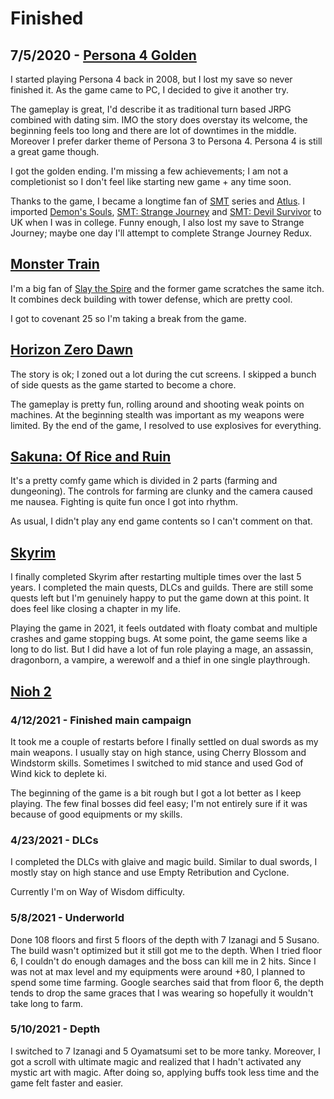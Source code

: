 # Finished

## 7/5/2020 - [Persona 4 Golden](https://store.steampowered.com/app/1113000/Persona_4_Golden/)

I started playing Persona 4 back in 2008, but I lost my save so never finished it. 
As the game came to PC, I decided to give it another try.

The gameplay is great, I'd describe it as traditional turn based JRPG combined with dating sim.
IMO the story does overstay its welcome, the beginning feels too long and there are lot of downtimes in the middle.
Moreover I prefer darker theme of Persona 3 to Persona 4.
Persona 4 is still a great game though.

I got the golden ending.
I'm missing a few achievements; I am not a completionist so I don't feel like starting new game + any time soon.

Thanks to the game, I became a longtime fan of [SMT](https://en.wikipedia.org/wiki/Shin_Megami_Tensei) series and [Atlus](https://en.wikipedia.org/wiki/Atlus). I imported [Demon's Souls](https://en.wikipedia.org/wiki/Demon%27s_Souls), [SMT: Strange Journey](https://en.wikipedia.org/wiki/Shin_Megami_Tensei:_Strange_Journey) and [SMT: Devil Survivor](https://en.wikipedia.org/wiki/Shin_Megami_Tensei:_Devil_Survivor) to UK when I was in college. Funny enough, I also lost my save to Strange Journey; maybe one day I'll attempt to complete Strange Journey Redux.

## [Monster Train](https://store.steampowered.com/app/1102190/Monster_Train/)

I'm a big fan of [Slay the Spire](https://store.steampowered.com/app/646570/Slay_the_Spire/) and the former game scratches the same itch. 
It combines deck building with tower defense, which are pretty cool.

I got to covenant 25 so I'm taking a break from the game.

## [Horizon Zero Dawn](https://store.steampowered.com/app/1151640/Horizon_Zero_Dawn_Complete_Edition/)

The story is ok; I zoned out a lot during the cut screens.
I skipped a bunch of side quests as the game started to become a chore.

The gameplay is pretty fun, rolling around and shooting weak points on machines.
At the beginning stealth was important as my weapons were limited.
By the end of the game, I resolved to use explosives for everything.

## [Sakuna: Of Rice and Ruin](https://store.steampowered.com/app/1356670/Sakuna_Of_Rice_and_Ruin/)

It's a pretty comfy game which is divided in 2 parts (farming and dungeoning). 
The controls for farming are clunky and the camera caused me nausea. 
Fighting is quite fun once I got into rhythm.

As usual, I didn't play any end game contents so I can't comment on that.
 
## [Skyrim](https://store.steampowered.com/app/489830/The_Elder_Scrolls_V_Skyrim_Special_Edition/)

I finally completed Skyrim after restarting multiple times over the last 5 years. 
I completed the main quests, DLCs and guilds.
There are still some quests left but I'm genuinely happy to put the game down at this point.
It does feel like closing a chapter in my life.

Playing the game in 2021, it feels outdated with floaty combat and multiple crashes and game stopping bugs.
At some point, the game seems like a long to do list.
But I did have a lot of fun role playing a mage, an assassin, dragonborn, a vampire, a werewolf and a thief in one single playthrough.

## [Nioh 2](https://store.steampowered.com/app/1325200/Nioh_2__The_Complete_Edition/)

### 4/12/2021 - Finished main campaign

It took me a couple of restarts before I finally settled on dual swords as my main weapons.
I usually stay on high stance, using Cherry Blossom and Windstorm skills.
Sometimes I switched to mid stance and used God of Wind kick to deplete ki.

The beginning of the game is a bit rough but I got a lot better as I keep playing.
The few final bosses did feel easy; I'm not entirely sure if it was because of good equipments or my skills.

### 4/23/2021 - DLCs

I completed the DLCs with glaive and magic build.
Similar to dual swords, I mostly stay on high stance and use Empty Retribution and Cyclone.

Currently I'm on Way of Wisdom difficulty.

### 5/8/2021 - Underworld

Done 108 floors and first 5 floors of the depth with 7 Izanagi and 5 Susano.
The build wasn't optimized but it still got me to the depth.
When I tried floor 6, I couldn't do enough damages and the boss can kill me in 2 hits.
Since I was not at max level and my equipments were around +80, I planned to spend some time farming.
Google searches said that from floor 6, the depth tends to drop the same graces that I was wearing so hopefully it wouldn't take long to farm.

### 5/10/2021 - Depth

I switched to 7 Izanagi and 5 Oyamatsumi set to be more tanky.
Moreover, I got a scroll with ultimate magic and realized that I hadn't activated any mystic art with magic.
After doing so, applying buffs took less time and the game felt faster and easier.
